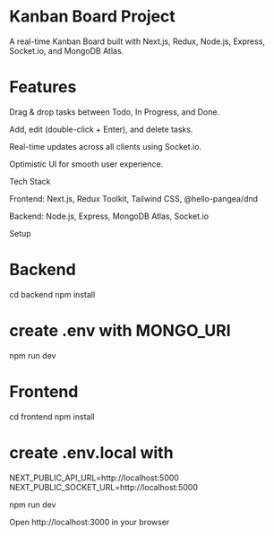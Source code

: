 # Kanban Board Project

A real-time Kanban Board built with Next.js, Redux, Node.js, Express, Socket.io, and MongoDB Atlas.

# Features

Drag & drop tasks between Todo, In Progress, and Done.

Add, edit (double-click + Enter), and delete tasks.

Real-time updates across all clients using Socket.io.

Optimistic UI for smooth user experience.

Tech Stack

Frontend: Next.js, Redux Toolkit, Tailwind CSS, @hello-pangea/dnd

Backend: Node.js, Express, MongoDB Atlas, Socket.io

Setup
# Backend
cd backend 
npm install
# create .env with MONGO_URI
npm run dev

# Frontend
cd frontend 
npm install
# create .env.local with
NEXT_PUBLIC_API_URL=http://localhost:5000
NEXT_PUBLIC_SOCKET_URL=http://localhost:5000

npm run dev


Open http://localhost:3000 in your browser
